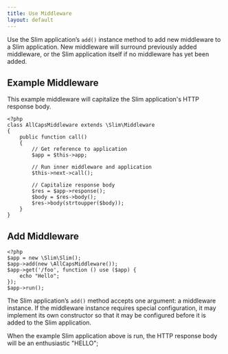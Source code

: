 ```yaml
---
title: Use Middleware
layout: default
---
```


Use the Slim application’s `add()` instance method to add new middleware to a Slim application. New middleware will
surround previously added middleware, or the Slim application itself if no middleware has yet been added.

## Example Middleware

This example middleware will capitalize the Slim application's HTTP response body.

    <?php
    class AllCapsMiddleware extends \Slim\Middleware
    {
        public function call()
        {
            // Get reference to application
            $app = $this->app;

            // Run inner middleware and application
            $this->next->call();

            // Capitalize response body
            $res = $app->response();
            $body = $res->body();
            $res->body(strtoupper($body));
        }
    }

## Add Middleware

    <?php
    $app = new \Slim\Slim();
    $app->add(new \AllCapsMiddleware());
    $app->get('/foo', function () use ($app) {
        echo "Hello";
    });
    $app->run();

The Slim application’s `add()` method accepts one argument: a middleware instance. If the middleware instance requires
special configuration, it may implement its own constructor so that it may be configured before it is added to the
Slim application.

When the example Slim application above is run, the HTTP response body will be an enthusiastic "HELLO";
